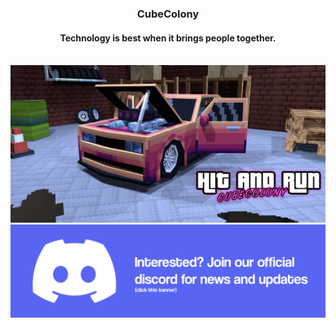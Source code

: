 <p align="center">
	<h3 align="center">CubeColony</h3>
	<h4 align="center">Technology is best when it brings people together.</h4>
	<br>
	<img src="https://raw.githubusercontent.com/CubeColony/.github/master/profile/splash-min 3.png">
	<img href="https://discord.gg/cubecolony" src="https://raw.githubusercontent.com/CubeColony/.github/master/profile/discord.png">
</p>
